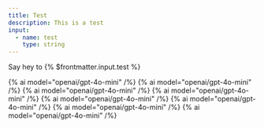 ```yaml
---
title: Test
description: This is a test
input:
  - name: test
    type: string
---
```


Say hey to {% $frontmatter.input.test %}

{% ai model="openai/gpt-4o-mini" /%}
{% ai model="openai/gpt-4o-mini" /%}
{% ai model="openai/gpt-4o-mini" /%}
{% ai model="openai/gpt-4o-mini" /%}
{% ai model="openai/gpt-4o-mini" /%}
{% ai model="openai/gpt-4o-mini" /%}
{% ai model="openai/gpt-4o-mini" /%}
{% ai model="openai/gpt-4o-mini" /%}